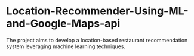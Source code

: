 # Location-Recommender-Using-ML-and-Google-Maps-api
The project aims to develop a location-based restaurant recommendation system leveraging machine learning techniques.
